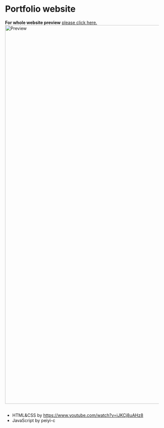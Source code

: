 # Portfolio website

**For whole website preview**
[please click here.](https://next-thought.surge.sh/)
<img width="1240" alt="Preview" src="https://github.com/peiyi-c/companyPortfolio_bootstrap/assets/73789013/1eeb4ed9-8c80-4135-b358-94101e7c11ff">

##   

* HTML&CSS by https://www.youtube.com/watch?v=iJKCj8uAHz8
* JavaScript by peiyi-c
